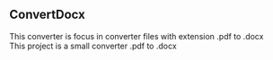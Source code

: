 ## ConvertDocx

This converter is focus in converter files with extension .pdf to .docx\
This project is a small converter .pdf to .docx
